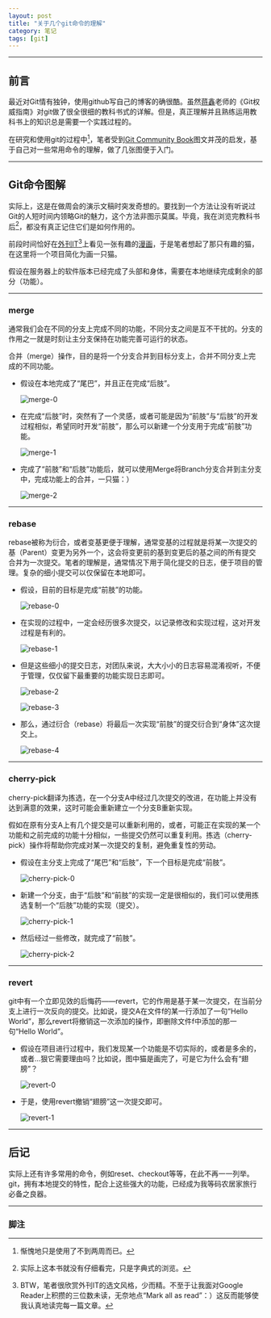 ```yaml
---
layout: post
title: "关于几个git命令的理解"
category: 笔记
tags: [git]
---
```


---

## 前言 ##

最近对Git情有独钟，使用github写自己的博客的确很酷。虽然[蒋鑫][]老师的《Git权威指南》对git做了很全很细的教科书式的详解。但是，真正理解并且熟练运用教科书上的知识总是需要一个实践过程的。

在研究和使用git的过程中[^1]，笔者受到[Git Community Book][]图文并茂的启发，基于自己对一些常用命令的理解，做了几张图便于入门。

---

## Git命令图解 ##

实际上，这是在做周会的演示文稿时突发奇想的。要找到一个方法让没有听说过Git的人短时间内领略Git的魅力，这个方法非图示莫属。毕竟，我在浏览完教科书后[^3]，都没有真正记住它们是如何作用的。

前段时间恰好在[外刊IT][][^2]上看见一张有趣的[漫画][]，于是笔者想起了那只有趣的猫，在这里将一个项目简化为画一只猫。

假设在服务器上的软件版本已经完成了头部和身体，需要在本地继续完成剩余的部分（功能）。

---

### merge ###

通常我们会在不同的分支上完成不同的功能，不同分支之间是互不干扰的。分支的作用之一就是时刻让主分支保持在功能完善可运行的状态。

合并（merge）操作，目的是将一个分支合并到目标分支上，合并不同分支上完成的不同功能。

- 假设在本地完成了“尾巴”，并且正在完成“后肢”。

    ![merge-0](/assets/images/posts/2012-12-28-merge-0.png)

- 在完成“后肢”时，突然有了一个灵感，或者可能是因为“前肢”与“后肢”的开发过程相似，希望同时开发“前肢”，那么可以新建一个分支用于完成“前肢”功能。

	![merge-1](/assets/images/posts/2012-12-28-merge-1.png)

- 完成了“前肢”和“后肢”功能后，就可以使用Merge将Branch分支合并到主分支中，完成功能上的合并，一只猫：）

	![merge-2](/assets/images/posts/2012-12-28-merge-2.png)

---

### rebase ###

rebase被称为衍合，或者变基更便于理解，通常变基的过程就是将某一次提交的基（Parent）变更为另外一个，这会将变更前的基到变更后的基之间的所有提交合并为一次提交。笔者的理解是，通常情况下用于简化提交的日志，便于项目的管理。复杂的细小提交可以仅保留在本地即可。

- 假设，目前的目标是完成“前肢”的功能。

	![rebase-0](/assets/images/posts/2012-12-28-rebase-0.png)

- 在实现的过程中，一定会经历很多次提交，以记录修改和实现过程，这对开发过程是有利的。

	![rebase-1](/assets/images/posts/2012-12-28-rebase-1.png)

- 但是这些细小的提交日志，对团队来说，大大小小的日志容易混淆视听，不便于管理，仅仅留下最重要的功能实现日志即可。

	![rebase-2](/assets/images/posts/2012-12-28-rebase-2.png)

	![rebase-3](/assets/images/posts/2012-12-28-rebase-3.png)

- 那么，通过衍合（rebase）将最后一次实现“前肢”的提交衍合到“身体”这次提交上。

	![rebase-4](/assets/images/posts/2012-12-28-rebase-4.png)

---

### cherry-pick ###

cherry-pick翻译为拣选，在一个分支A中经过几次提交的改进，在功能上并没有达到满意的效果，这时可能会重新建立一个分支B重新实现。

假如在原有分支A上有几个提交是可以重新利用的，或者，可能正在实现的某一个功能和之前完成的功能十分相似，一些提交仍然可以重复利用。拣选（cherry-pick）操作将帮助你完成对某一次提交的复制，避免重复性的劳动。

- 假设在主分支上完成了“尾巴”和“后肢”，下一个目标是完成“前肢”。

    ![cherry-pick-0](/assets/images/posts/2012-12-28-cherry-pick-0.png)

- 新建一个分支，由于“后肢”和“前肢”的实现一定是很相似的，我们可以使用拣选复制一个“后肢”功能的实现（提交）。

    ![cherry-pick-1](/assets/images/posts/2012-12-28-cherry-pick-1.png)

- 然后经过一些修改，就完成了“前肢”。

    ![cherry-pick-2](/assets/images/posts/2012-12-28-cherry-pick-2.png)

---

### revert ###

git中有一个立即见效的后悔药——revert，它的作用是基于某一次提交，在当前分支上进行一次反向的提交。比如说，提交A在文件f的某一行添加了一句“Hello World”，那么revert将撤销这一次添加的操作，即删除文件f中添加的那一句“Hello World”。

- 假设在项目进行过程中，我们发现某一个功能是不切实际的，或者是多余的，或者...狠它需要理由吗？比如说，图中猫是画完了，可是它为什么会有“翅膀”？

    ![revert-0](/assets/images/posts/2012-12-28-revert-0.png)

- 于是，使用revert撤销“翅膀”这一次提交即可。

    ![revert-1](/assets/images/posts/2012-12-28-revert-1.png)

---

## 后记 ##

实际上还有许多常用的命令，例如reset、checkout等等，在此不再一一列举。git，拥有本地提交的特性，配合上这些强大的功能，已经成为我等码农居家旅行必备之良器。


---

### 脚注 ###

[^1]: 惭愧地只是使用了不到两周而已。

[^2]: BTW，笔者很欣赏外刊IT的选文风格，少而精。不至于让我面对Google Reader上积攒的三位数未读，无奈地点“Mark all as read”：）这反而能够使我认真地读完每一篇文章。

[^3]: 实际上这本书就没有仔细看完，只是字典式的浏览。

[蒋鑫]: http://www.worldhello.net
[Git Community Book]: http://gitbook.liuhui998.com
[外刊IT]: http://www.aqee.net
[漫画]: http://www.aqee.net/software-en-jpg/